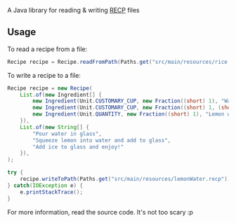 A Java library for reading & writing [RECP](https://github.com/ashy1227/recp) files

## Usage

To read a recipe from a file:
```java
Recipe recipe = Recipe.readFromPath(Paths.get("src/main/resources/rice.recp"));
```

To write a recipe to a file:
```java
Recipe recipe = new Recipe(
	List.of(new Ingredient[] {
		new Ingredient(Unit.CUSTOMARY_CUP, new Fraction((short) 1), "Water"),
		new Ingredient(Unit.CUSTOMARY_CUP, new Fraction((short) 1, (short) 4), "Ice")
		new Ingredient(Unit.QUANTITY, new Fraction((short) 1), "Lemon wedge"),
	}),
	List.of(new String[] {
		"Pour water in glass",
		"Squeeze lemon into water and add to glass",
		"Add ice to glass and enjoy!"
	}),
);

try {
	recipe.writeToPath(Paths.get("src/main/resources/lemonWater.recp"));
} catch(IOException e) {
	e.printStackTrace();
}
```
For more information, read the source code. It's not too scary :p